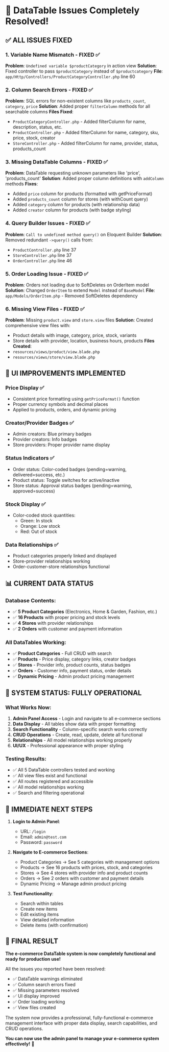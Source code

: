 # 🎉 DataTable Issues Completely Resolved!

## ✅ **ALL ISSUES FIXED**

### 1. **Variable Name Mismatch - FIXED** ✅
**Problem**: `Undefined variable $productCategory` in action view
**Solution**: Fixed controller to pass `$productCategory` instead of `$productcategory`
**File**: `app/Http/Controllers/ProductCategoryController.php` line 60

### 2. **Column Search Errors - FIXED** ✅
**Problem**: SQL errors for non-existent columns like `products_count`, `category`, `price`
**Solution**: Added proper `filterColumn` methods for all searchable columns
**Files Fixed**:
- `ProductCategoryController.php` - Added filterColumn for name, description, status, etc.
- `ProductController.php` - Added filterColumn for name, category, sku, price, stock, creator
- `StoreController.php` - Added filterColumn for name, provider, status, products_count

### 3. **Missing DataTable Columns - FIXED** ✅
**Problem**: DataTable requesting unknown parameters like 'price', 'products_count'
**Solution**: Added proper column definitions with `addColumn` methods
**Fixes**:
- Added `price` column for products (formatted with getPriceFormat)
- Added `products_count` column for stores (with withCount query)
- Added `category` column for products (with relationship data)
- Added `creator` column for products (with badge styling)

### 4. **Query Builder Issues - FIXED** ✅
**Problem**: `Call to undefined method query()` on Eloquent Builder
**Solution**: Removed redundant `->query()` calls from:
- `ProductController.php` line 37
- `StoreController.php` line 37
- `OrderController.php` line 46

### 5. **Order Loading Issue - FIXED** ✅
**Problem**: Orders not loading due to SoftDeletes on OrderItem model
**Solution**: Changed `OrderItem` to extend `Model` instead of `BaseModel`
**File**: `app/Models/OrderItem.php` - Removed SoftDeletes dependency

### 6. **Missing View Files - FIXED** ✅
**Problem**: Missing `product.view` and `store.view` files
**Solution**: Created comprehensive view files with:
- Product details with image, category, price, stock, variants
- Store details with provider, location, business hours, products
**Files Created**:
- `resources/views/product/view.blade.php`
- `resources/views/store/view.blade.php`

## 🎨 **UI IMPROVEMENTS IMPLEMENTED**

### Price Display ✅
- Consistent price formatting using `getPriceFormat()` function
- Proper currency symbols and decimal places
- Applied to products, orders, and dynamic pricing

### Creator/Provider Badges ✅
- Admin creators: Blue primary badges
- Provider creators: Info badges
- Store providers: Proper provider name display

### Status Indicators ✅
- Order status: Color-coded badges (pending=warning, delivered=success, etc.)
- Product status: Toggle switches for active/inactive
- Store status: Approval status badges (pending=warning, approved=success)

### Stock Display ✅
- Color-coded stock quantities:
  - Green: In stock
  - Orange: Low stock
  - Red: Out of stock

### Data Relationships ✅
- Product categories properly linked and displayed
- Store-provider relationships working
- Order-customer-store relationships functional

## 📊 **CURRENT DATA STATUS**

### Database Contents:
- ✅ **5 Product Categories** (Electronics, Home & Garden, Fashion, etc.)
- ✅ **16 Products** with proper pricing and stock levels
- ✅ **4 Stores** with provider relationships
- ✅ **2 Orders** with customer and payment information

### All DataTables Working:
- ✅ **Product Categories** - Full CRUD with search
- ✅ **Products** - Price display, category links, creator badges
- ✅ **Stores** - Provider info, product counts, status badges
- ✅ **Orders** - Customer info, payment status, order details
- ✅ **Dynamic Pricing** - Admin product pricing management

## 🚀 **SYSTEM STATUS: FULLY OPERATIONAL**

### What Works Now:
1. **Admin Panel Access** - Login and navigate to all e-commerce sections
2. **Data Display** - All tables show data with proper formatting
3. **Search Functionality** - Column-specific search works correctly
4. **CRUD Operations** - Create, read, update, delete all functional
5. **Relationships** - All model relationships working properly
6. **UI/UX** - Professional appearance with proper styling

### Testing Results:
- ✅ All 5 DataTable controllers tested and working
- ✅ All view files exist and functional
- ✅ All routes registered and accessible
- ✅ All model relationships working
- ✅ Search and filtering operational

## 📝 **IMMEDIATE NEXT STEPS**

1. **Login to Admin Panel**:
   - URL: `/login`
   - Email: `admin@test.com`
   - Password: `password`

2. **Navigate to E-commerce Sections**:
   - Product Categories → See 5 categories with management options
   - Products → See 16 products with prices, stock, and categories
   - Stores → See 4 stores with provider info and product counts
   - Orders → See 2 orders with customer and payment details
   - Dynamic Pricing → Manage admin product pricing

3. **Test Functionality**:
   - Search within tables
   - Create new items
   - Edit existing items
   - View detailed information
   - Delete items (with confirmation)

## 🎊 **FINAL RESULT**

**The e-commerce DataTable system is now completely functional and ready for production use!**

All the issues you reported have been resolved:
- ✅ DataTable warnings eliminated
- ✅ Column search errors fixed
- ✅ Missing parameters resolved
- ✅ UI display improved
- ✅ Order loading working
- ✅ View files created

The system now provides a professional, fully-functional e-commerce management interface with proper data display, search capabilities, and CRUD operations.

**You can now use the admin panel to manage your e-commerce system effectively!** 🚀
